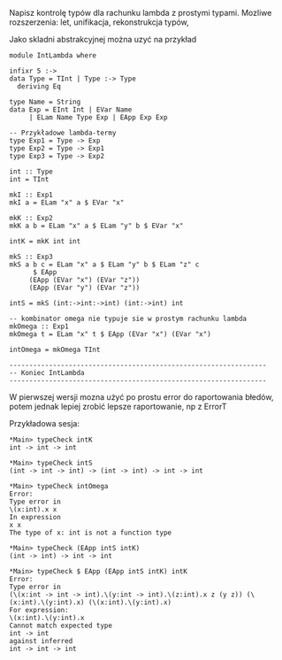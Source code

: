 Napisz kontrolę typów dla rachunku lambda z prostymi typami.
Mozliwe rozszerzenia: let, unifikacja, rekonstrukcja typów,

Jako skladni abstrakcyjnej można uzyć na przykład

    module IntLambda where

    infixr 5 :->
    data Type = TInt | Type :-> Type 
      deriving Eq

    type Name = String
    data Exp = EInt Int | EVar Name 
	     | ELam Name Type Exp | EApp Exp Exp

    -- Przykładowe lambda-termy
    type Exp1 = Type -> Exp
    type Exp2 = Type -> Exp1
    type Exp3 = Type -> Exp2

    int :: Type
    int = TInt

    mkI :: Exp1
    mkI a = ELam "x" a $ EVar "x"

    mkK :: Exp2
    mkK a b = ELam "x" a $ ELam "y" b $ EVar "x"

    intK = mkK int int

    mkS :: Exp3
    mkS a b c = ELam "x" a $ ELam "y" b $ ELam "z" c
	      $ EApp 
		 (EApp (EVar "x") (EVar "z")) 
		 (EApp (EVar "y") (EVar "z")) 

    intS = mkS (int:->int:->int) (int:->int) int

    -- kombinator omega nie typuje sie w prostym rachunku lambda
    mkOmega :: Exp1
    mkOmega t = ELam "x" t $ EApp (EVar "x") (EVar "x")

    intOmega = mkOmega TInt

    -----------------------------------------------------------------
    -- Koniec IntLambda
    -----------------------------------------------------------------

W pierwszej wersji mozna użyć po prostu error do raportowania błedów, 
potem jednak lepiej zrobić lepsze raportowanie, np z ErrorT

Przykładowa sesja:

    *Main> typeCheck intK
    int -> int -> int

    *Main> typeCheck intS
    (int -> int -> int) -> (int -> int) -> int -> int

    *Main> typeCheck intOmega
    Error: 
    Type error in
    \(x:int).x x
    In expression
    x x
    The type of x: int is not a function type

    *Main> typeCheck (EApp intS intK)
    (int -> int) -> int -> int

    *Main> typeCheck $ EApp (EApp intS intK) intK
    Error: 
    Type error in
    (\(x:int -> int -> int).\(y:int -> int).\(z:int).x z (y z)) (\(x:int).\(y:int).x) (\(x:int).\(y:int).x)
    For expression:
    \(x:int).\(y:int).x
    Cannot match expected type
    int -> int
    against inferred
    int -> int -> int


